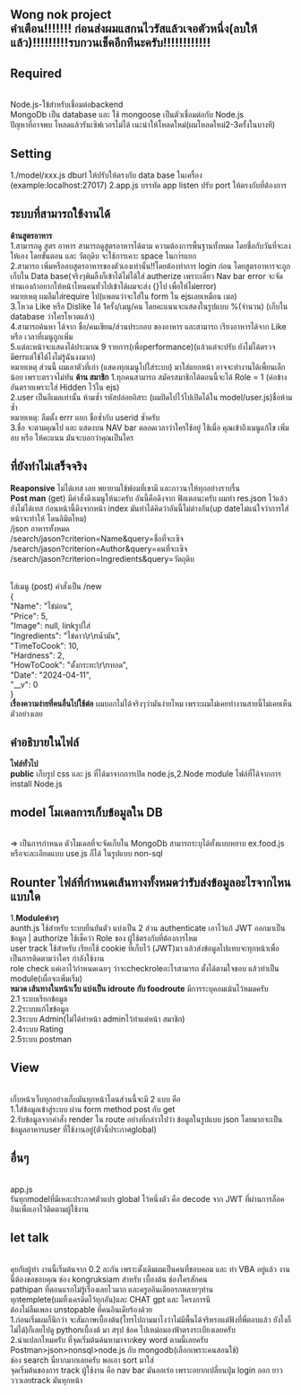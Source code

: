 Wong nok project
<br />คำเตือน!!!!!!! ก่อนส่งผมแสกนไวรัสแล้วเจอตัวหนึ่ง(ลบให้แล้ว)!!!!!!!!!รบกวนเช็คอีกทีนะครับ!!!!!!!!!!!!
-----------------------------------------------------------------------------------------

**Required**
-------------------------------------------------------------------------
<br />Node.js-ใข้สำหรับเชื่อมต่อbackend
<br />MongoDb เป็น database และ ใช้ mongoose เป็นตัวเชื่อมต่อกับ Node.js
<br />ปัญหาที่อาจพบ โหลดแล้วรันเซิฟเวอรไม่ได้ เนะนำให้โหลดใหม่(ผมโหลดใหม่2-3ครั้งในบางที)

**Setting**
----------------------------------------------------------------------------
1./model/xxx.js dburl ให้ปรับให้ตรงกับ data base ในเครื่อง (example:localhost:27017)
2.app.js บรรทัด app listen ปรับ port ให้ตรงกับที่ต้องการ

**ระบบที่สามารถใช้งานได้**
----------------------------------------------------------------------------------
**ด้านสูตรอาหาร**
<br />1.สามารถดู สูตร อาหาร สามารถดูสูตรอาหารได้ตาม ความต้องการพื้นฐานทั้งหมด โดยชื่อกับวันที่จะลงให้เอง โดยขั้นตอน และ วัตถุดิบ จะใช้การเคาะ space ในกา่รแยก
<br />2.สามารถ เพิ่มหรือลบสูตรอาหารของตัวเองเท่านั้น!!โดยต้องทำการ login ก่อน โดยสูตรอาหารจะถูกเก็บใน Data base(จริงๆพิมลิ้งก็เข้าได้ไม่ได้ใส่ autherize เพราะเดี๋ยว Nav bar error จะจัดท่านเองถ้าอยากให้หน้าไหนคนทั่วไปเข้าได้ผมจะส่ง {}ไป เพื่อให้ไม่error)
<br />หมายเหตุ ผมลืมใส่require ไป(แพลนว่าจะใส่ใน form ใน ejsเลยเหมือน เมล)
<br />3.โหวด Like หรือ Dislike ได้ 1ครั้ง/เมนู/คน โดยคะแนนจะแสดงในรูปแบบ %(จำนวน) (เก็บใน database ว่าใครโหวตแล้ว)
<br />4.สามารถค้นหา ได้จาก ชื่อ/คนเขียน/ส่วนประกอบ ของอาหาร และสามารถ เรียงอาหารได้จาก Like หรือ เวลาที่เมนูถูกเพิ่ม
<br />5.แต่ละหน้าจะแสดงได้ประมาณ 9 รายการ(เพื่อperformance)(แล้วแต่จะปรับ ยังไม่ได้ตรวจมีerrแต่ใช้ได้ไงไม่รู้ฉันงงมาก)
<br />หมายเหตุ ส่วนนี้ ผมเอาตัวที่เก่า (แสดงทุกเมนูไปใส่ระบบ) มาใส่แยกหน้า อาจจะทำงานได้เพี้ยนเล็กน้อย เพราะตรวจไม่ทัน
**ด้าน สมาชิก**
1.ทุกคนสามารถ สมัครสมาชิกได้ตอนนี้จะได้ Role = 1 (ค่อข้างอันตรายเพราะใส่ Hidden ไว้ใน ejs)
<br />2.user เป็นอีเมลเท่านั้น ห้ามซ้ำ รหัสปล่อยอิสระ (ผมปิดไปไว้ไปเปิดได้ใน model/user.js)ชื่อห้ามซ้ำ
<br />หมายเหตุ: ลืมตั้ง errr แยก ชื่อซ้ำกับ userid ซ้ำครับ
<br />3.ชื่อ จะตามคุณไป และ แสดงบน NAV bar ตลอดเวลาว่าใครใช้อยู่ ใช้เมื่อ คุณเข้าถึงเมนูแก้ไข เพิ่มลบ หรือ ให้คะแนน มันจะบอกว่าคุณเป็นใคร

ที่ยังทำไม่เสร็จจริง
--------------------------------------------------------------------------------------
**Reaponsive** ไม่ได้เทส เลย พยายามใช้ฟอมที่เขามี และภาวนาให้ทุกอย่างราบรื่น
<br />**Post man** (get) มีคำสั่งดึงเมนูให้นะครับ อันนี้คือดึงจาก ฟิลเตอนะครับ ผมทำ res.json ไว้แล้วยังไม่ได้เทส ก่อนหน้านี้ดึงจากหน้า index มันทำได้คิดว่าอันนี้ไม่ต่างกัน(up dateไม่แน่ใจว่าการใส่หน้าจะทำให้ โดนลิมิตไหม)
<br />/json อาหารทั้งหมด
<br />/search/jason?criterion=Name&query=ชื่อที่จะเซิจ
<br />/search/jason?criterion=Author&query=คนที่จะเซิจ
<br />/search/jason?criterion=Ingredients&query=วัตถุดิบ


<br />ใส่เมนู (post) คำสั่งเป็น /new
<br />{
<br />"Name": "ไข่ม่อน",
<br />"Price": 5,
<br />"Image": null, linkรูปใส่
<br />"Ingredients": "ไข่ดาว\r\nน้ำมัน",
<br />"TimeToCook": 10,
<br />"Hardness": 2,
<br />"HowToCook": "ตั้งกระทะ\r\nทอด",
<br />"Date": "2024-04-11",
<br />"__v": 0
<br />}
<br />**เรื่องความง่ายที่คนอื่นไปใช้ต่อ** ผมบอกไม่ได้จริงๆว่ามันง่ายไหม เพราะผมไม่เคยทำงานสายนี้ไม่เคยเห็นตัวอย่างเลย

คำอธิบายในไฟล์
------------------------------------------------------------------
**ไฟล์ทั่วไป**
<br />**public** เก็บรูป css และ js ที่ได้มาจากการเปิด node.js,2.Node module ไฟล์ที่ได้จากการ install Node.js

model โมเดลการเก็บข้อมูลใน DB
----------------------------------------------------------------------
<br />=> เป็นการกำหนด ตัวโมเดลที่จะจัดเก็บใน MongoDb สามารถระบุได้ทั้งแบบหยาบ ex.food.js หรือจะละเอียดแบบ use.js ก็ได้ ในรูปแบบ non-sql

Rounter ไฟล์ที่กำหนดเส้นทางทั้งหมดว่ารับส่งข้อมูลอะไรจากไหนแบบใด
-------------------------------------------------------------------------------------
1.**Moduleต่างๆ**
<br />aunth.js ใช้สำหรับ ระบบยืนยันตัว แบ่งเป็น 2 ส่วน authenticate เอาไว้แก้ JWT ออกมาเป็นข้อมูล | authorize ใช้เช็คว่า Role ของ ผู้ใช้ตรงกับที่ต้องการไหม
<br />user track ใช้สำหรับ เรียกใช้ cookie ที่เก็บไว้ (JWT)มา แล้วส่งข้อมูลไปแทบจะทุกหน้าเพื่อเป็นการติดตามว่าใคร กำลังใช้งาน
<br />role check แค่เอาไว้กำหนดเฉยๆ ว่าจะcheckroleอะไรสามารถ ตั้งได้ตามใจชอบ แล้วทำเป็น module(เผื่อจะเพิ่มเริ่ม)
<br />**หมวด เส้นทางในหน้าเว็บ แบ่งเป็น idroute กับ foodroute** มีการระบุคอมเม้นไว้หมดครับ
<br />2.1 ระบบเรียกข้อมูล
<br />2.2ระบบแก้ไขข้อมูล
<br />2.3ระบบ Admin(ไม่ได้ทำหน้า adminไว้ทำแต่หน้า สมาชิก)
<br />2.4ระบบ Rating
<br />2.5ระบบ postman


View
------------------------------------------------------------------------------------
<br />เก็บหน้าเว็บทุกอย่างเก็บมันทุกหน้าโดนส่วนนี้จะมี 2 แบบ คือ
<br />1.ใส่ข้อมูลเข้าสู่ระบบ ผ่าน form method post กับ get
<br />2.รับข้อมูลจากคำสั่ง render ใน route อย่างที่กล่าวไปว่า ข้อมูลในรูปแบบ json โดยมากจะเป็นข้อมูลอาหารuser ที่ใช้งานอยู่(ตัวนี้ประกาศglobal)

อื่นๆ
-------------------------------------------------------------------------------------
<br />app.js
<br />รันทุกmodelที่มีเหละประกาศตัวแปร global ไว้หนึ่งตัว คือ decode จาก JWT ที่ผ่านการล็อคอินเพื่อเอาไว้ติดตามผู้ใช้งาน

let talk 
--------------------------------------------------------------------------------------
<br />คุยกับผู้ทำ งานนี้เริ่มต้นจาก 0.2 ละกัน เพราะดั้งเดิมผมเป็นคนที่ชอบคอม และ ทำ VBA อยู่แล้ว งานนี้ต้องขอขอบคุณ ช่อง kongruksiam สำหรับ เบื้องต้น ช่องใครสักคน <br />pathipan ที่ตอนแรกไม่รู้เรื่องเลยไวมาก และครูออินเดียอรกหลายๆท่าน
<br />ทุกtemplete(ผมทิ้งเครดิตไว้ทุกอัน)และ CHAT gpt และ โครงการนี
<br />ต้องไม่ลืมเพลง unstopable ที่คนอินเดียร้องด้วย
<br />1.ก่อนเริ่มผมก็นึกว่า จะสัมภาษเบื้องต้น(โทรไปถามมาไงว่าไม่มีพื้นได้จริหรอแต่ฟังที่พี่ตอบแล้ว ยังไงก็ไม่ได้)ก็เลยไปดู pythonเบื้องต้ มา สรุป ช้อค ไปเหม่อมองฟ้าตรงระเบียงเลยครับ
<br />2.น่าแปลกไหมครับ ที่จุดเริ่มต้นค้นหามาจากkey word ตามนี้เลยครับ Postman>json>nonsql>node.js กับ mongodb(เลือกเพราะคนสอนใช้)
<br />ช่อง search นี่ยากมากเลยครับ พอเอา sort มาใส่
<br />จุดเริ่มต้นของการ track ผู้ใช้งาน คือ nav bar มันออเร่อ เพราะอยากเปลี่ยนปุ่ม login ออก ยาววววเลยtrack มันทุกหน้า

